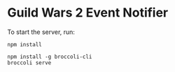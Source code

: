 # Guild Wars 2 Event Notifier

To start the server, run:

```
npm install

npm install -g broccoli-cli
broccoli serve
```
